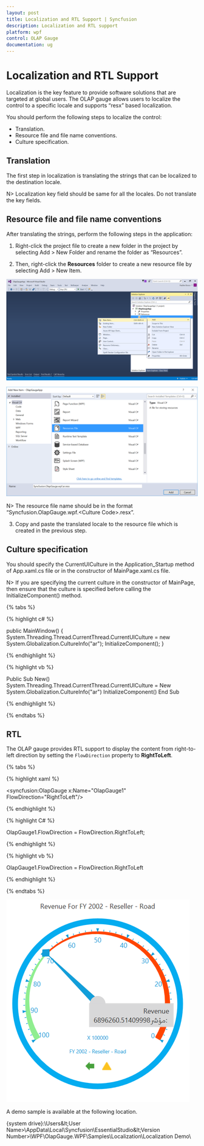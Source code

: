 ```yaml
---
layout: post
title: Localization and RTL Support | Syncfusion
description: Localization and RTL support
platform: wpf
control: OLAP Gauge
documentation: ug
---
```


# Localization and RTL Support

Localization is the key feature to provide software solutions that are targeted at global users. The OLAP gauge allows users to localize the control to a specific locale and supports “resx” based localization.

You should perform the following steps to localize the control:

* Translation.
* Resource file and file name conventions.
* Culture specification.

## Translation

The first step in localization is translating the strings that can be localized to the destination locale.

N> Localization key field should be same for all the locales. Do not translate the key fields.

## Resource file and file name conventions

After translating the strings, perform the following steps in the application:

1. Right-click the project file to create a new folder in the project by selecting Add > New Folder and rename the folder as “Resources”.

2. Then, right-click the **Resources** folder to create a new resource file by selecting Add > New Item.

![WPF OLAPGauge displays add new item into the sample](Localization_images/Localization-step1.png)

![WPF OLAPGauge displays add new resource file](Localization_images/Localization-step2.png)

N> The resource file name should be in the format “Syncfusion.OlapGauge.wpf.&lt;Culture Code&gt;.resx”.

3. Copy and paste the translated locale to the resource file which is created in the previous step.

## Culture specification

You should specify the CurrentUICulture in the Application_Startup method of App.xaml.cs file or in the constructor of MainPage.xaml.cs file.

N> If you are specifying the current culture in the constructor of MainPage, then ensure that the culture is specified before calling the InitializeComponent() method.

{% tabs %}

{% highlight c# %}

public MainWindow()
{
    System.Threading.Thread.CurrentThread.CurrentUICulture = new System.Globalization.CultureInfo("ar");
    InitializeComponent();
}

{% endhighlight %}

{% highlight vb %}

Public Sub New()
    System.Threading.Thread.CurrentThread.CurrentUICulture = New System.Globalization.CultureInfo("ar")
    InitializeComponent()
End Sub

{% endhighlight %}

{% endtabs %}

## RTL

The OLAP gauge provides RTL support to display the content from right-to-left direction by setting the `FlowDirection` property to **RightToLeft**.

{% tabs %}

{% highlight xaml %}

<syncfusion:OlapGauge x:Name="OlapGauge1" FlowDirection="RightToLeft"/>

{% endhighlight %}

{% highlight C# %}

OlapGauge1.FlowDirection = FlowDirection.RightToLeft;

{% endhighlight %}

{% highlight vb %}

OlapGauge1.FlowDirection = FlowDirection.RightToLeft

{% endhighlight %}

{% endtabs %}

![WPF OLAPGauge displays the content from right to left direction](Localization_images/Localization-RTL.png)

A demo sample is available at the following location.

{system drive}:\Users\&lt;User Name&gt;\AppData\Local\Syncfusion\EssentialStudio\&lt;Version Number&gt;\WPF\OlapGauge.WPF\Samples\Localization\Localization Demo\